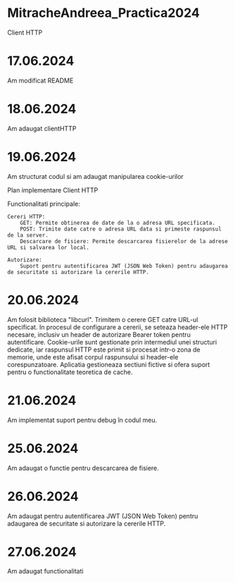 # MitracheAndreea_Practica2024
Client HTTP


# 17.06.2024

Am modificat README

# 18.06.2024

Am adaugat clientHTTP

# 19.06.2024

Am structurat codul si am adaugat manipularea cookie-urilor

Plan implementare Client HTTP

Functionalitati principale:

    Cereri HTTP:
        GET: Permite obtinerea de date de la o adresa URL specificata.
        POST: Trimite date catre o adresa URL data si primeste raspunsul de la server.
        Descarcare de fisiere: Permite descarcarea fisierelor de la adrese URL si salvarea lor local.

    Autorizare:
        Suport pentru autentificarea JWT (JSON Web Token) pentru adaugarea de securitate si autorizare la cererile HTTP.

# 20.06.2024

Am folosit biblioteca "libcurl". Trimitem o cerere GET catre URL-ul specificat.
In procesul de configurare a cererii, se seteaza header-ele HTTP necesare, inclusiv
un header de autorizare Bearer token pentru autentificare. Cookie-urile
sunt gestionate prin intermediul unei structuri dedicate, iar raspunsul
HTTP este primit si procesat intr-o zona de memorie, unde este afisat
corpul raspunsului si header-ele corespunzatoare. Aplicatia gestioneaza
sectiuni fictive si ofera suport pentru o functionalitate teoretica de cache.

# 21.06.2024

Am implementat suport pentru debug în codul meu.

# 25.06.2024

Am adaugat o functie pentru descarcarea de fisiere.

# 26.06.2024

Am adaugat pentru autentificarea JWT (JSON Web Token) pentru adaugarea de securitate si autorizare la cererile HTTP.

# 27.06.2024

Am adaugat functionalitati